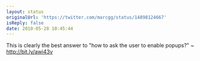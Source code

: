```yaml
---
layout: status
originalUrl: 'https://twitter.com/marcgg/status/14898124667'
isReply: false
date: 2010-05-28 10:45:44
---
```


This is clearly the best answer to "how to ask the user to enable popups?" ~ http://bit.ly/awi43v
